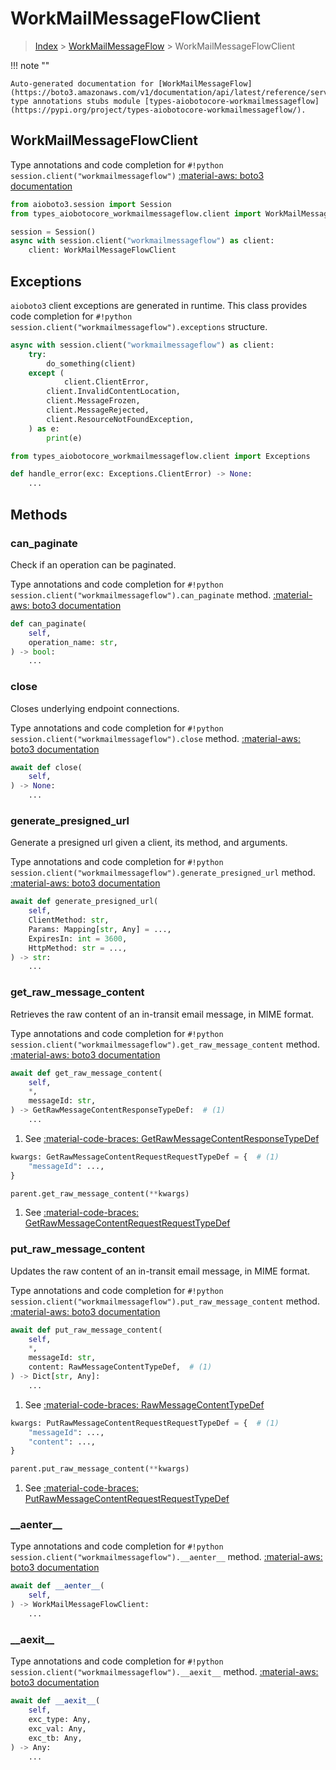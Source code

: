 # WorkMailMessageFlowClient

> [Index](../README.md) > [WorkMailMessageFlow](./README.md) > WorkMailMessageFlowClient

!!! note ""

    Auto-generated documentation for [WorkMailMessageFlow](https://boto3.amazonaws.com/v1/documentation/api/latest/reference/services/workmailmessageflow.html#WorkMailMessageFlow)
    type annotations stubs module [types-aiobotocore-workmailmessageflow](https://pypi.org/project/types-aiobotocore-workmailmessageflow/).

## WorkMailMessageFlowClient

Type annotations and code completion for `#!python session.client("workmailmessageflow")`
[:material-aws: boto3 documentation](https://boto3.amazonaws.com/v1/documentation/api/latest/reference/services/workmailmessageflow.html#WorkMailMessageFlow.Client)

```python title="Usage example"
from aioboto3.session import Session
from types_aiobotocore_workmailmessageflow.client import WorkMailMessageFlowClient

session = Session()
async with session.client("workmailmessageflow") as client:
    client: WorkMailMessageFlowClient
```

## Exceptions


`aioboto3` client exceptions are generated in runtime.
This class provides code completion for `#!python session.client("workmailmessageflow").exceptions` structure.

```python title="Usage example"
async with session.client("workmailmessageflow") as client:
    try:
        do_something(client)
    except (
            client.ClientError,
        client.InvalidContentLocation,
        client.MessageFrozen,
        client.MessageRejected,
        client.ResourceNotFoundException,
    ) as e:
        print(e)
```

```python title="Type checking example"
from types_aiobotocore_workmailmessageflow.client import Exceptions

def handle_error(exc: Exceptions.ClientError) -> None:
    ...
```


## Methods


### can\_paginate

Check if an operation can be paginated.

Type annotations and code completion for `#!python session.client("workmailmessageflow").can_paginate` method.
[:material-aws: boto3 documentation](https://boto3.amazonaws.com/v1/documentation/api/latest/reference/services/workmailmessageflow.html#WorkMailMessageFlow.Client.can_paginate)

```python title="Method definition"
def can_paginate(
    self,
    operation_name: str,
) -> bool:
    ...
```


### close

Closes underlying endpoint connections.

Type annotations and code completion for `#!python session.client("workmailmessageflow").close` method.
[:material-aws: boto3 documentation](https://boto3.amazonaws.com/v1/documentation/api/latest/reference/services/workmailmessageflow.html#WorkMailMessageFlow.Client.close)

```python title="Method definition"
await def close(
    self,
) -> None:
    ...
```


### generate\_presigned\_url

Generate a presigned url given a client, its method, and arguments.

Type annotations and code completion for `#!python session.client("workmailmessageflow").generate_presigned_url` method.
[:material-aws: boto3 documentation](https://boto3.amazonaws.com/v1/documentation/api/latest/reference/services/workmailmessageflow.html#WorkMailMessageFlow.Client.generate_presigned_url)

```python title="Method definition"
await def generate_presigned_url(
    self,
    ClientMethod: str,
    Params: Mapping[str, Any] = ...,
    ExpiresIn: int = 3600,
    HttpMethod: str = ...,
) -> str:
    ...
```


### get\_raw\_message\_content

Retrieves the raw content of an in-transit email message, in MIME format.

Type annotations and code completion for `#!python session.client("workmailmessageflow").get_raw_message_content` method.
[:material-aws: boto3 documentation](https://boto3.amazonaws.com/v1/documentation/api/latest/reference/services/workmailmessageflow.html#WorkMailMessageFlow.Client.get_raw_message_content)

```python title="Method definition"
await def get_raw_message_content(
    self,
    *,
    messageId: str,
) -> GetRawMessageContentResponseTypeDef:  # (1)
    ...
```

1. See [:material-code-braces: GetRawMessageContentResponseTypeDef](./type_defs.md#getrawmessagecontentresponsetypedef) 


```python title="Usage example with kwargs"
kwargs: GetRawMessageContentRequestRequestTypeDef = {  # (1)
    "messageId": ...,
}

parent.get_raw_message_content(**kwargs)
```

1. See [:material-code-braces: GetRawMessageContentRequestRequestTypeDef](./type_defs.md#getrawmessagecontentrequestrequesttypedef) 

### put\_raw\_message\_content

Updates the raw content of an in-transit email message, in MIME format.

Type annotations and code completion for `#!python session.client("workmailmessageflow").put_raw_message_content` method.
[:material-aws: boto3 documentation](https://boto3.amazonaws.com/v1/documentation/api/latest/reference/services/workmailmessageflow.html#WorkMailMessageFlow.Client.put_raw_message_content)

```python title="Method definition"
await def put_raw_message_content(
    self,
    *,
    messageId: str,
    content: RawMessageContentTypeDef,  # (1)
) -> Dict[str, Any]:
    ...
```

1. See [:material-code-braces: RawMessageContentTypeDef](./type_defs.md#rawmessagecontenttypedef) 


```python title="Usage example with kwargs"
kwargs: PutRawMessageContentRequestRequestTypeDef = {  # (1)
    "messageId": ...,
    "content": ...,
}

parent.put_raw_message_content(**kwargs)
```

1. See [:material-code-braces: PutRawMessageContentRequestRequestTypeDef](./type_defs.md#putrawmessagecontentrequestrequesttypedef) 

### \_\_aenter\_\_



Type annotations and code completion for `#!python session.client("workmailmessageflow").__aenter__` method.
[:material-aws: boto3 documentation](https://boto3.amazonaws.com/v1/documentation/api/latest/reference/services/workmailmessageflow.html#WorkMailMessageFlow.Client.__aenter__)

```python title="Method definition"
await def __aenter__(
    self,
) -> WorkMailMessageFlowClient:
    ...
```


### \_\_aexit\_\_



Type annotations and code completion for `#!python session.client("workmailmessageflow").__aexit__` method.
[:material-aws: boto3 documentation](https://boto3.amazonaws.com/v1/documentation/api/latest/reference/services/workmailmessageflow.html#WorkMailMessageFlow.Client.__aexit__)

```python title="Method definition"
await def __aexit__(
    self,
    exc_type: Any,
    exc_val: Any,
    exc_tb: Any,
) -> Any:
    ...
```






